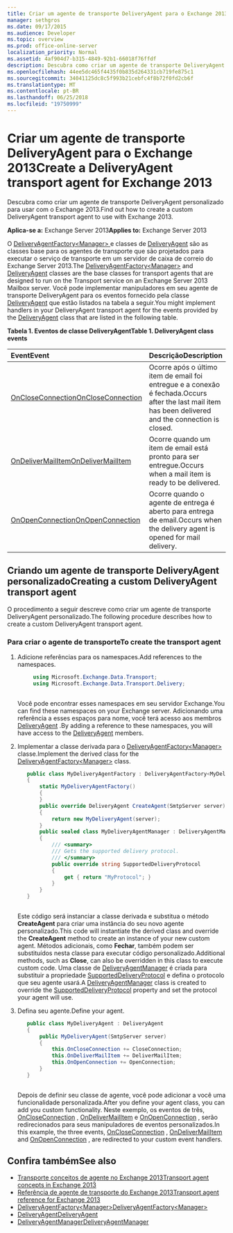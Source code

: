 ```yaml
---
title: Criar um agente de transporte DeliveryAgent para o Exchange 2013
manager: sethgros
ms.date: 09/17/2015
ms.audience: Developer
ms.topic: overview
ms.prod: office-online-server
localization_priority: Normal
ms.assetid: 4af904d7-b315-4849-92b1-66018f76ffdf
description: Descubra como criar um agente de transporte DeliveryAgent personalizado para usar com o Exchange 2013.
ms.openlocfilehash: 44ee5dc465f4435f0b835d264331cb719fe875c1
ms.sourcegitcommit: 34041125dc8c5f993b21cebfc4f8b72f0fd2cb6f
ms.translationtype: MT
ms.contentlocale: pt-BR
ms.lasthandoff: 06/25/2018
ms.locfileid: "19750999"
---
```

# <a name="create-a-deliveryagent-transport-agent-for-exchange-2013"></a><span data-ttu-id="2f483-103">Criar um agente de transporte DeliveryAgent para o Exchange 2013</span><span class="sxs-lookup"><span data-stu-id="2f483-103">Create a DeliveryAgent transport agent for Exchange 2013</span></span>

<span data-ttu-id="2f483-104">Descubra como criar um agente de transporte DeliveryAgent personalizado para usar com o Exchange 2013.</span><span class="sxs-lookup"><span data-stu-id="2f483-104">Find out how to create a custom DeliveryAgent transport agent to use with Exchange 2013.</span></span>
  
<span data-ttu-id="2f483-105">**Aplica-se a:** Exchange Server 2013</span><span class="sxs-lookup"><span data-stu-id="2f483-105">**Applies to:** Exchange Server 2013</span></span>
  
<span data-ttu-id="2f483-106">O [DeliveryAgentFactory\<Manager\> ](https://msdn.microsoft.com/library/Microsoft.Exchange.Data.Transport.Delivery.DeliveryAgentFactory`1.aspx) e classes de [DeliveryAgent](https://msdn.microsoft.com/library/Microsoft.Exchange.Data.DeliveryType.DeliveryAgent.aspx) são as classes base para os agentes de transporte que são projetados para executar o serviço de transporte em um servidor de caixa de correio do Exchange Server 2013.</span><span class="sxs-lookup"><span data-stu-id="2f483-106">The [DeliveryAgentFactory\<Manager\>](https://msdn.microsoft.com/library/Microsoft.Exchange.Data.Transport.Delivery.DeliveryAgentFactory`1.aspx) and [DeliveryAgent](https://msdn.microsoft.com/library/Microsoft.Exchange.Data.DeliveryType.DeliveryAgent.aspx) classes are the base classes for transport agents that are designed to run on the Transport service on an Exchange Server 2013 Mailbox server.</span></span> <span data-ttu-id="2f483-107">Você pode implementar manipuladores em seu agente de transporte DeliveryAgent para os eventos fornecido pela classe [DeliveryAgent](https://msdn.microsoft.com/library/Microsoft.Exchange.Data.DeliveryType.DeliveryAgent.aspx) que estão listados na tabela a seguir.</span><span class="sxs-lookup"><span data-stu-id="2f483-107">You might implement handlers in your DeliveryAgent transport agent for the events provided by the [DeliveryAgent](https://msdn.microsoft.com/library/Microsoft.Exchange.Data.DeliveryType.DeliveryAgent.aspx) class that are listed in the following table.</span></span> 
  
<span data-ttu-id="2f483-108">**Tabela 1. Eventos de classe DeliveryAgent**</span><span class="sxs-lookup"><span data-stu-id="2f483-108">**Table 1. DeliveryAgent class events**</span></span>

|<span data-ttu-id="2f483-109">**Event**</span><span class="sxs-lookup"><span data-stu-id="2f483-109">**Event**</span></span>|<span data-ttu-id="2f483-110">**Descrição**</span><span class="sxs-lookup"><span data-stu-id="2f483-110">**Description**</span></span>|
|:-----|:-----|
|[<span data-ttu-id="2f483-111">OnCloseConnection</span><span class="sxs-lookup"><span data-stu-id="2f483-111">OnCloseConnection</span></span>](https://msdn.microsoft.com/library/Microsoft.Exchange.Data.Transport.Delivery.DeliveryAgent.OnCloseConnection.aspx) <br/> |<span data-ttu-id="2f483-112">Ocorre após o último item de email foi entregue e a conexão é fechada.</span><span class="sxs-lookup"><span data-stu-id="2f483-112">Occurs after the last mail item has been delivered and the connection is closed.</span></span>  <br/> |
|[<span data-ttu-id="2f483-113">OnDeliverMailItem</span><span class="sxs-lookup"><span data-stu-id="2f483-113">OnDeliverMailItem</span></span>](https://msdn.microsoft.com/library/Microsoft.Exchange.Data.Transport.Delivery.DeliveryAgent.OnDeliverMailItem.aspx) <br/> |<span data-ttu-id="2f483-114">Ocorre quando um item de email está pronto para ser entregue.</span><span class="sxs-lookup"><span data-stu-id="2f483-114">Occurs when a mail item is ready to be delivered.</span></span>  <br/> |
|[<span data-ttu-id="2f483-115">OnOpenConnection</span><span class="sxs-lookup"><span data-stu-id="2f483-115">OnOpenConnection</span></span>](https://msdn.microsoft.com/library/Microsoft.Exchange.Data.Transport.Delivery.DeliveryAgent.OnOpenConnection.aspx) <br/> |<span data-ttu-id="2f483-116">Ocorre quando o agente de entrega é aberto para entrega de email.</span><span class="sxs-lookup"><span data-stu-id="2f483-116">Occurs when the delivery agent is opened for mail delivery.</span></span>  <br/> |
   
## <a name="creating-a-custom-deliveryagent-transport-agent"></a><span data-ttu-id="2f483-117">Criando um agente de transporte DeliveryAgent personalizado</span><span class="sxs-lookup"><span data-stu-id="2f483-117">Creating a custom DeliveryAgent transport agent</span></span>

<span data-ttu-id="2f483-118">O procedimento a seguir descreve como criar um agente de transporte DeliveryAgent personalizado.</span><span class="sxs-lookup"><span data-stu-id="2f483-118">The following procedure describes how to create a custom DeliveryAgent transport agent.</span></span> 
  
### <a name="to-create-the-transport-agent"></a><span data-ttu-id="2f483-119">Para criar o agente de transporte</span><span class="sxs-lookup"><span data-stu-id="2f483-119">To create the transport agent</span></span>

1. <span data-ttu-id="2f483-120">Adicione referências para os namespaces.</span><span class="sxs-lookup"><span data-stu-id="2f483-120">Add references to the namespaces.</span></span>
    
   ```cs
        using Microsoft.Exchange.Data.Transport;
        using Microsoft.Exchange.Data.Transport.Delivery;
    
   ```

   <span data-ttu-id="2f483-121">Você pode encontrar esses namespaces em seu servidor Exchange.</span><span class="sxs-lookup"><span data-stu-id="2f483-121">You can find these namespaces on your Exchange server.</span></span> <span data-ttu-id="2f483-122">Adicionando uma referência a esses espaços para nome, você terá acesso aos membros [DeliveryAgent](https://msdn.microsoft.com/library/Microsoft.Exchange.Data.DeliveryType.DeliveryAgent.aspx) .</span><span class="sxs-lookup"><span data-stu-id="2f483-122">By adding a reference to these namespaces, you will have access to the [DeliveryAgent](https://msdn.microsoft.com/library/Microsoft.Exchange.Data.DeliveryType.DeliveryAgent.aspx) members.</span></span> 
    
2. <span data-ttu-id="2f483-123">Implementar a classe derivada para o [DeliveryAgentFactory\<Manager\> ](https://msdn.microsoft.com/library/Microsoft.Exchange.Data.Transport.Delivery.DeliveryAgentFactory`1.aspx) classe.</span><span class="sxs-lookup"><span data-stu-id="2f483-123">Implement the derived class for the [DeliveryAgentFactory\<Manager\>](https://msdn.microsoft.com/library/Microsoft.Exchange.Data.Transport.Delivery.DeliveryAgentFactory`1.aspx) class.</span></span> 
    
   ```cs
      public class MyDeliveryAgentFactory : DeliveryAgentFactory<MyDeliveryAgentFactory.MyDeliveryAgentManager>
      {
          static MyDeliveryAgentFactory()
          {
          }
          public override DeliveryAgent CreateAgent(SmtpServer server)
          {
              return new MyDeliveryAgent(server);
          }
          public sealed class MyDeliveryAgentManager : DeliveryAgentManager
          {
              /// <summary>
              /// Gets the supported delivery protocol.
              /// </summary>
              public override string SupportedDeliveryProtocol
              {
                  get { return "MyProtocol"; }
              }
          }
      }
  
   ```

   <span data-ttu-id="2f483-124">Este código será instanciar a classe derivada e substitua o método **CreateAgent** para criar uma instância do seu novo agente personalizado.</span><span class="sxs-lookup"><span data-stu-id="2f483-124">This code will instantiate the derived class and override the **CreateAgent** method to create an instance of your new custom agent.</span></span> <span data-ttu-id="2f483-125">Métodos adicionais, como **Fechar**, também podem ser substituídos nesta classe para executar código personalizado.</span><span class="sxs-lookup"><span data-stu-id="2f483-125">Additional methods, such as **Close**, can also be overridden in this class to execute custom code.</span></span> <span data-ttu-id="2f483-126">Uma classe de [DeliveryAgentManager](https://msdn.microsoft.com/library/Microsoft.Exchange.Data.Transport.Delivery.DeliveryAgentManager.aspx) é criada para substituir a propriedade [SupportedDeliveryProtocol](https://msdn.microsoft.com/library/Microsoft.Exchange.Data.Transport.Delivery.DeliveryAgentManager.SupportedDeliveryProtocol.aspx) e defina o protocolo que seu agente usará.</span><span class="sxs-lookup"><span data-stu-id="2f483-126">A [DeliveryAgentManager](https://msdn.microsoft.com/library/Microsoft.Exchange.Data.Transport.Delivery.DeliveryAgentManager.aspx) class is created to override the [SupportedDeliveryProtocol](https://msdn.microsoft.com/library/Microsoft.Exchange.Data.Transport.Delivery.DeliveryAgentManager.SupportedDeliveryProtocol.aspx) property and set the protocol your agent will use.</span></span> 
    
3. <span data-ttu-id="2f483-127">Defina seu agente.</span><span class="sxs-lookup"><span data-stu-id="2f483-127">Define your agent.</span></span>
    
   ```cs
      public class MyDeliveryAgent : DeliveryAgent
      {
          public MyDeliveryAgent(SmtpServer server)
          {
              this.OnCloseConnection += CloseConnection;
              this.OnDeliverMailItem += DeliverMailItem;
              this.OnOpenConnection += OpenConnection;
          }
      }
  
   ```

   <span data-ttu-id="2f483-128">Depois de definir seu classe de agente, você pode adicionar a você uma funcionalidade personalizada.</span><span class="sxs-lookup"><span data-stu-id="2f483-128">After you define your agent class, you can add you custom functionality.</span></span> <span data-ttu-id="2f483-129">Neste exemplo, os eventos de três, [OnCloseConnection](https://msdn.microsoft.com/library/Microsoft.Exchange.Data.Transport.Delivery.DeliveryAgent.OnCloseConnection.aspx) , [OnDeliverMailItem](https://msdn.microsoft.com/library/Microsoft.Exchange.Data.Transport.Delivery.DeliveryAgent.OnDeliverMailItem.aspx) e [OnOpenConnection](https://msdn.microsoft.com/library/Microsoft.Exchange.Data.Transport.Delivery.DeliveryAgent.OnOpenConnection.aspx) , serão redirecionados para seus manipuladores de eventos personalizados.</span><span class="sxs-lookup"><span data-stu-id="2f483-129">In this example, the three events, [OnCloseConnection](https://msdn.microsoft.com/library/Microsoft.Exchange.Data.Transport.Delivery.DeliveryAgent.OnCloseConnection.aspx) , [OnDeliverMailItem](https://msdn.microsoft.com/library/Microsoft.Exchange.Data.Transport.Delivery.DeliveryAgent.OnDeliverMailItem.aspx) and [OnOpenConnection](https://msdn.microsoft.com/library/Microsoft.Exchange.Data.Transport.Delivery.DeliveryAgent.OnOpenConnection.aspx) , are redirected to your custom event handlers.</span></span> 
    
## <a name="see-also"></a><span data-ttu-id="2f483-130">Confira também</span><span class="sxs-lookup"><span data-stu-id="2f483-130">See also</span></span>

- [<span data-ttu-id="2f483-131">Transporte conceitos de agente no Exchange 2013</span><span class="sxs-lookup"><span data-stu-id="2f483-131">Transport agent concepts in Exchange 2013</span></span>](transport-agent-concepts-in-exchange-2013.md)
- [<span data-ttu-id="2f483-132">Referência de agente de transporte do Exchange 2013</span><span class="sxs-lookup"><span data-stu-id="2f483-132">Transport agent reference for Exchange 2013</span></span>](transport-agent-reference-for-exchange-2013.md)    
- [<span data-ttu-id="2f483-133">DeliveryAgentFactory\<Manager\></span><span class="sxs-lookup"><span data-stu-id="2f483-133">DeliveryAgentFactory\<Manager\></span></span>](https://msdn.microsoft.com/library/Microsoft.Exchange.Data.Transport.Delivery.DeliveryAgentFactory`1.aspx)   
- [<span data-ttu-id="2f483-134">DeliveryAgent</span><span class="sxs-lookup"><span data-stu-id="2f483-134">DeliveryAgent</span></span>](https://msdn.microsoft.com/library/Microsoft.Exchange.Data.DeliveryType.DeliveryAgent.aspx)    
- [<span data-ttu-id="2f483-135">DeliveryAgentManager</span><span class="sxs-lookup"><span data-stu-id="2f483-135">DeliveryAgentManager</span></span>](https://msdn.microsoft.com/library/Microsoft.Exchange.Data.Transport.Delivery.DeliveryAgentManager.aspx)
    

